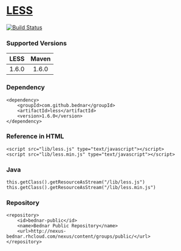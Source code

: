 [LESS](http://lesscss.org/)
====
[![Build Status](https://api.travis-ci.org/bednar/LESS.png?branch=master)](https://travis-ci.org/bednar/LESS)

### Supported Versions

|   LESS    |   Maven   |
|:---------:|:---------:|
|   1.6.0   |   1.6.0   |


### Dependency

    <dependency>
        <groupId>com.github.bednar</groupId>
        <artifactId>less</artifactId>
        <version>1.6.0</version>
    </dependency>

### Reference in HTML

    <script src="lib/less.js" type="text/javascript"></script>
    <script src="lib/less.min.js" type="text/javascript"></script>

### Java

    this.getClass().getResourceAsStream("/lib/less.js")
    this.getClass().getResourceAsStream("/lib/less.min.js")

### Repository

    <repository>
        <id>bednar-public</id>
        <name>Bednar Public Repository</name>
        <url>http://nexus-bednar.rhcloud.com/nexus/content/groups/public/</url>
    </repository>
